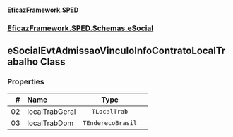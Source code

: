 #### [EficazFramework.SPED](EficazFrameworkSPED.md 'EficazFramework SPED')
### [EficazFramework.SPED.Schemas.eSocial](EficazFramework.SPED.Schemas.eSocial.md 'EficazFramework.SPED.Schemas.eSocial')

## eSocialEvtAdmissaoVinculoInfoContratoLocalTrabalho Class
### Properties

| # | Name | Type | |
| ---: | :--- | :---: | :--- |
| 02 | localTrabGeral | `TLocalTrab` |  |
| 03 | localTrabDom | `TEnderecoBrasil` |  |
